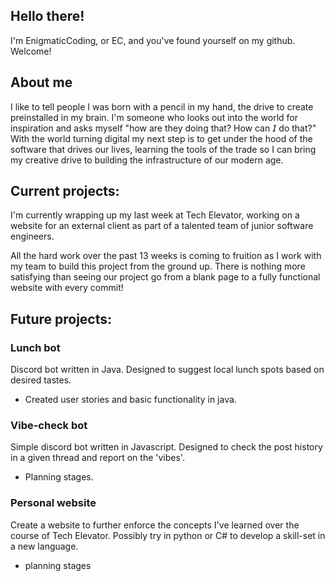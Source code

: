 ## Hello there!
I'm EnigmaticCoding, or EC, and you've found yourself on my github. Welcome! 

## About me
I like to tell people I was born with a pencil in my hand, the drive to create preinstalled in my brain. I'm someone who looks out into the world for inspiration and asks myself "how are they doing that? How can 𝘐 do that?" With the world turning digital my next step is to get under the hood of the software that drives our lives, learning the tools of the trade so I can bring my creative drive to building the infrastructure of our modern age.

## Current projects:
I'm currently wrapping up my last week at Tech Elevator, working on a website for an external client as part of a talented team of junior software engineers.

 All the hard work over the past 13 weeks is coming to fruition as I work with my team to build this project from the ground up. There is nothing more satisfying than seeing our project go from a blank page to a fully functional website with every commit!

## Future projects:
### Lunch bot
Discord bot written in Java. Designed to suggest local lunch spots based on desired tastes. 

* Created user stories and basic functionality in java. 

### Vibe-check bot 
Simple discord bot written in Javascript. Designed to check the post history in a given thread and report on the 'vibes'.
* Planning stages.

### Personal website
Create a website to further enforce the concepts I've learned over the course of Tech Elevator. Possibly try in python or C# to develop a skill-set in a new language.
* planning stages

 
